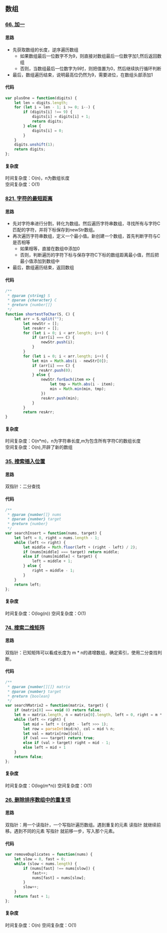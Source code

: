 ## 数组
### [66. 加一](https://leetcode-cn.com/problems/plus-one/)
#### 思路
* 先获取数组的长度，逆序遍历数组
    * 如果数组最后一位数字不为9，则直接对数组最后一位数字加1,然后返回数组
    * 否则，当数组最后一位数字为9时，则把值置为0，然后继续执行循环判断
* 最后，数组遍历结束，说明最高位仍然为9，需要进位，在数组头部添加1
#### 代码
```js
var plusOne = function(digits) {
    let len = digits.length;
    for (let i = len - 1; i >= 0; i--) {
        if (digits[i] !== 9) {
            digits[i] = digits[i] + 1;
            return digits;
        } else { 
            digits[i] = 0;
        }
    }
    digits.unshift(1);
    return digits;
};
```
#### 复杂度
时间复杂度：O(n)，n为数组长度<br/>
空间复杂度：O(1)

### [821. 字符的最短距离](https://leetcode-cn.com/problems/shortest-distance-to-a-character/)
#### 思路
* 先对字符串进行分割，转化为数组。然后遍历字符串数组，寻找所有与字符C匹配的字符，并将下标保存到newStr数组。
* 再次遍历字符串数组，定义一个最小值。新创建一个数组，首先判断字符与C是否相等
    * 如果相等，直接在数组中添加0
    * 否则，判断遍历的字符下标与保存字符C下标的数组距离最小值，然后把最小值添加到数组中
* 最后，数组遍历结束，返回数组
#### 代码
```js
/**
 * @param {string} S
 * @param {character} C
 * @return {number[]}
 */
function shortestToChar(S, C) {
    let arr = S.split("");
        let newStr = [];
        let resArr = [];
        for (let i = 0; i < arr.length; i++) {
            if (arr[i] === C) {
                newStr.push(i);
            }
        }
        for (let i = 0; i < arr.length; i++) {
            let min = Math.abs(i - newStr[0]);
            if (arr[i] === C) {
               resArr.push(0);
            } else {
                newStr.forEach(item => {
                    let tmp = Math.abs(i - item);
                    min = Math.min(min, tmp);
                })
                resArr.push(min);
            }
        }
        return resArr;
}
```
#### 复杂度
时间复杂度：O(n*m)，n为字符串长度,m为包含所有字符C的数组长度<br/>
空间复杂度：O(n),开辟了新的数组
### [35. 搜索插入位置](https://leetcode-cn.com/problems/search-insert-position/)
#### 思路
双指针：二分查找
#### 代码
```js
/**
 * @param {number[]} nums
 * @param {number} target
 * @return {number}
 */
var searchInsert = function(nums, target) {
    let left = 0, right = nums.length - 1;
    while (left <= right) {
        let middle = Math.floor(left + (right - left) / 2);
        if (nums[middle] === target) return middle;
        else if (nums[middle] < target) {
            left = middle + 1;
        } else {
            right = middle - 1;
        }
    }
    return left;
};
```
#### 复杂度
时间复杂度：O(log(n))
空间复杂度：O(1)
### [74. 搜索二维矩阵](https://leetcode-cn.com/problems/search-a-2d-matrix/)
#### 思路
双指针：已知矩阵可以看成长度为 m * n的递增数组，确定索引，使用二分查找判断。
#### 代码
```js
/** 
 * @param {number[][]} matrix
 * @param {number} target
 * @return {boolean}
 */
var searchMatrix2 = function(matrix, target) {
    if (matrix[0] === void 0) return false;
    let m = matrix.length, n = matrix[0].length, left = 0, right = m * n - 1;
    while (left <= right) {
        let mid = left + (right - left >>> 1);
        let row = parseInt(mid/n), col = mid % n;
        let val = matrix[row][col];
        if (val === target) return true;
        else if (val > target) right = mid - 1;
        else left = mid + 1
    }
    return false;
};
```
#### 复杂度
时间复杂度：O(log(m*n))
空间复杂度：O(1)
### [26. 删除排序数组中的重复项](https://leetcode-cn.com/problems/remove-duplicates-from-sorted-array/)
#### 思路
双指针：用一个读指针，一个写指针遍历数组。遇到重复的元素 读指针 就继续前移。遇到不同的元素 写指针 就前移一步，写入那个元素。
#### 代码
```js
var removeDuplicates = function(nums) {
    let slow = 0, fast = 0;
    while (slow < nums.length) {
        if (nums[fast] !== nums[slow]) {
            fast++;
            nums[fast] = nums[slow];
        }
        slow++;
    }
    return fast + 1;
};
```
#### 复杂度
时间复杂度：O(n)
空间复杂度：O(1)
